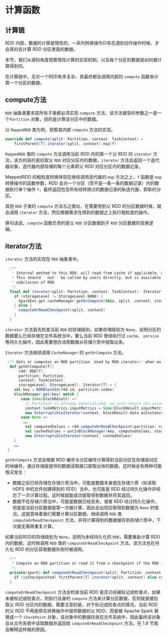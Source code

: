 # 计算函数
## 计算链


RDD 内部，数据的计算是惰性的，一系列转换操作只有在遇到动作操作时候，才会真的去计算 RDD 分区里面的数据。

本节，我们从源码角度观察惰性计算的实现机制，以及每个分区的数据是如何被计算得到的。

在计算链中，无论一个RDD有多复杂，其最终都会调用内部的 `compute` 函数来计算一个分区的数据。

## compute方法
`RDD` 抽象类要求其所有子类都必须实现 `compute` 方法，该方法接受的参数之一是一个`Partition` 对象，目的是计算该分区中的数据。

以 `MappedRDD` 类为例，观察其内部 `compute` 方法的实现。

```scala
override def compute(split: Partition, context: TaskContext) =    firstParent[T].iterator(split, context).map(f)
```

`MappedRDD` 类的 `compute` 方法调用当前 RDD 内的第一个父 RDD 的 `iterator` 方法，该方的目的是拉取父 `RDD` 对应分区内的数据。`iterator` 方法会返回一个迭代器对象，迭代器内部存储的每个元素即父 RDD 对应分区内的数据记录。
MappedRDD 的粗粒度转换体现在继续调用迭代器的 `map` 方法之上，`f` 函数是 `map` 转换操作的函数参数，RDD 会对一个分区（而不是一条一条的数据记录）内的数据执行单个操作 `f`，最终返回包含所有经转换过的数据记录的新迭代器，即新的分区。
其他 `RDD` 子类的 `compute` 方法与之类似，在需要用到父 RDD 的分区数据时候，就会调用 `iterator` 方法，然后根据需求在得到的数据之上执行粗粒度的操作。

换句话说，`compute` 函数负责的是父 `RDD` 分区数据到子 `RDD` 分区数据的变换逻辑。
## iterator方法
`iterator` 方法的实现在 `RDD` 抽象类中。

```scala
  /**   * Internal method to this RDD; will read from cache if applicable, or otherwise compute it.   * This should ''not'' be called by users directly, but is available for implementors of custom   * subclasses of RDD.   */  final def iterator(split: Partition, context: TaskContext): Iterator[T] = {    if (storageLevel != StorageLevel.NONE) {      SparkEnv.get.cacheManager.getOrCompute(this, split, context, storageLevel)    } else {      computeOrReadCheckpoint(split, context)    }  }
```

`iterator` 方法首先检查当前 `RDD` 的存储级别，如果存储级别为 `None`，说明分区的数据要么已经存储在文件系统当中，要么当前 RDD 曾经执行过 `cache`、 `persise` 等持久化操作，因此需要想办法把数据从存储介质中提取出来。

`Iterator` 方法继续调用 `CacheManager` 的 `getOrCompute` 方法。```scala
 /** Gets or computes an RDD partition. Used by RDD.iterator() when an RDD is cached. */  def getOrCompute[T](      rdd: RDD[T],      partition: Partition,      context: TaskContext,      storageLevel: StorageLevel): Iterator[T] = {    val key = RDDBlockId(rdd.id, partition.index)    blockManager.get(key) match {       case Some(blockResult) =>         // Partition is already materialized, so just return its values         context.taskMetrics.inputMetrics = Some(blockResult.inputMetrics)         new InterruptibleIterator(context, blockResult.data.asInstanceOf[Iterator[T]])	       case None =>       	……         val computedValues = rdd.computeOrReadCheckpoint(partition, context)         val cachedValues = putInBlockManager(key, computedValues, storageLevel, updatedBlocks)         new InterruptibleIterator(context, cachedValues)    }    …… }
```

`getOrCompute` 方法会根据 RDD 编号与分区编号计算得到当前分区在存储层对应的块编号，通过存储层提供的数据读取接口提取出块的数据。这时候会有两种可能情况发生：- 数据之前已经存储在存储介质当中，可能是数据本身就在存储介质（如读取 HDFS 中的文件创建得到的 RDD）当中，也可能是 RDD 经过持久化操作并经历了一次计算过程。这时候就能成功提取得到数据并将其返回。- 数据不在存储介质当中，可能是数据已经丢失，或者 RDD 经过持久化操作，但是是当前分区数据是第一次被计算，因此会出现拉取得到数据为 `None` 的情况。这就意味着我们需要计算分区数据，继续调用 `RDD` 类 `computeOrReadCheckpoint` 方法，并将计算得到的数据缓存到存储介质中，下次就无需再重复计算。

如果当前RDD的存储级别为 `None`，说明为未经持久化的 `RDD`，需要重新计算 RDD 内的数据，这时候调用 `RDD` 类的 `computeOrReadCheckpoint` 方法，该方法也在持久化 RDD 的分区获取数据失败时被调用。``` scala
  /**   * Compute an RDD partition or read it from a checkpoint if the RDD is checkpointing.   */  private[spark] def computeOrReadCheckpoint(split: Partition, context: TaskContext): Iterator[T] = {    if (isCheckpointed) firstParent[T].iterator(split, context) else compute(split, context)  }
```

`computeOrReadCheckpoint` 方法会检查当前 RDD 是否已经被标记成检查点，如果未被标记成检查点，则执行自身的 `compute` 方法来计算分区数据，否则就直接拉取父 RDD 分区内的数据。需要注意的是，对于标记成检查点的情况，当前 RDD 的父 RDD 不再是原先转换操作中提供数据的父 RDD，而是被 Apache Spark 替换成一个 `CheckPoint` 对象，该对象中的数据存放在文件系统中，因此最终该对象会从文件系统中读取数据并返回给 `computeOrReadCheckpoint` 方法，在 1.8 节我会解释这样做的原因。